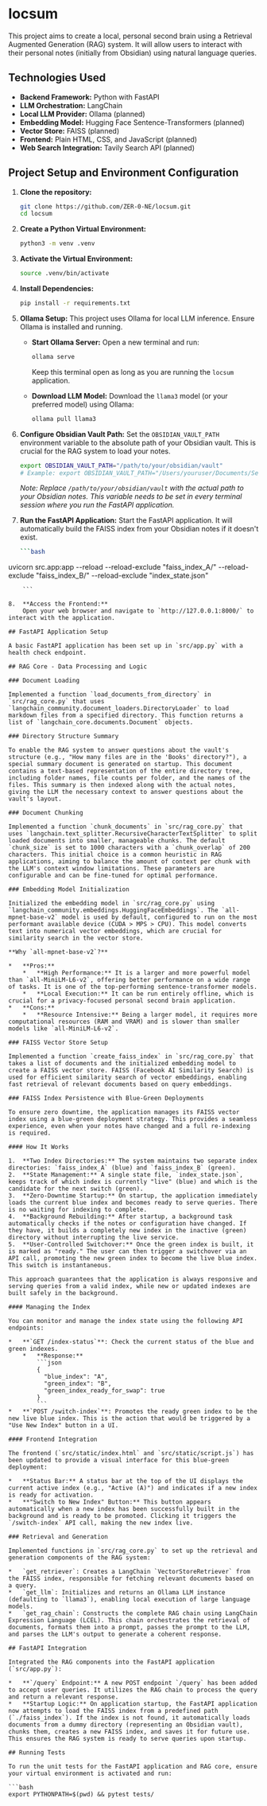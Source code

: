 # locsum

This project aims to create a local, personal second brain using a Retrieval Augmented Generation (RAG) system. It will allow users to interact with their personal notes (initially from Obsidian) using natural language queries.

## Technologies Used

*   **Backend Framework:** Python with FastAPI
*   **LLM Orchestration:** LangChain
*   **Local LLM Provider:** Ollama (planned)
*   **Embedding Model:** Hugging Face Sentence-Transformers (planned)
*   **Vector Store:** FAISS (planned)
*   **Frontend:** Plain HTML, CSS, and JavaScript (planned)
*   **Web Search Integration:** Tavily Search API (planned)

## Project Setup and Environment Configuration

1.  **Clone the repository:**
    ```bash
    git clone https://github.com/ZER-0-NE/locsum.git
    cd locsum
    ```

2.  **Create a Python Virtual Environment:**
    ```bash
    python3 -m venv .venv
    ```

3.  **Activate the Virtual Environment:**
    ```bash
    source .venv/bin/activate
    ```

4.  **Install Dependencies:**
    ```bash
    pip install -r requirements.txt
    ```

5.  **Ollama Setup:**
    This project uses Ollama for local LLM inference. Ensure Ollama is installed and running.

    *   **Start Ollama Server:** Open a new terminal and run:
        ```bash
        ollama serve
        ```
        Keep this terminal open as long as you are running the `locsum` application.

    *   **Download LLM Model:** Download the `llama3` model (or your preferred model) using Ollama:
        ```bash
        ollama pull llama3
        ```

6.  **Configure Obsidian Vault Path:**
    Set the `OBSIDIAN_VAULT_PATH` environment variable to the absolute path of your Obsidian vault. This is crucial for the RAG system to load your notes.
    ```bash
    export OBSIDIAN_VAULT_PATH="/path/to/your/obsidian/vault"
    # Example: export OBSIDIAN_VAULT_PATH="/Users/youruser/Documents/Second brain"
    ```
    *Note: Replace `/path/to/your/obsidian/vault` with the actual path to your Obsidian notes. This variable needs to be set in every terminal session where you run the FastAPI application.*

7.  **Run the FastAPI Application:**
    Start the FastAPI application. It will automatically build the FAISS index from your Obsidian notes if it doesn't exist.
    ```bash
    ```bash
uvicorn src.app:app --reload --reload-exclude "faiss_index_A/" --reload-exclude "faiss_index_B/" --reload-exclude "index_state.json"
```
    ```

8.  **Access the Frontend:**
    Open your web browser and navigate to `http://127.0.0.1:8000/` to interact with the application.

## FastAPI Application Setup

A basic FastAPI application has been set up in `src/app.py` with a health check endpoint.

## RAG Core - Data Processing and Logic

### Document Loading

Implemented a function `load_documents_from_directory` in `src/rag_core.py` that uses `langchain_community.document_loaders.DirectoryLoader` to load markdown files from a specified directory. This function returns a list of `langchain_core.documents.Document` objects.

### Directory Structure Summary

To enable the RAG system to answer questions about the vault's structure (e.g., "How many files are in the 'Books' directory?"), a special summary document is generated on startup. This document contains a text-based representation of the entire directory tree, including folder names, file counts per folder, and the names of the files. This summary is then indexed along with the actual notes, giving the LLM the necessary context to answer questions about the vault's layout.

### Document Chunking

Implemented a function `chunk_documents` in `src/rag_core.py` that uses `langchain.text_splitter.RecursiveCharacterTextSplitter` to split loaded documents into smaller, manageable chunks. The default `chunk_size` is set to 1000 characters with a `chunk_overlap` of 200 characters. This initial choice is a common heuristic in RAG applications, aiming to balance the amount of context per chunk with the LLM's context window limitations. These parameters are configurable and can be fine-tuned for optimal performance.

### Embedding Model Initialization

Initialized the embedding model in `src/rag_core.py` using `langchain_community.embeddings.HuggingFaceEmbeddings`. The `all-mpnet-base-v2` model is used by default, configured to run on the most performant available device (CUDA > MPS > CPU). This model converts text into numerical vector embeddings, which are crucial for similarity search in the vector store.

**Why `all-mpnet-base-v2`?**

*   **Pros:**
    *   **High Performance:** It is a larger and more powerful model than `all-MiniLM-L6-v2`, offering better performance on a wide range of tasks. It is one of the top-performing sentence-transformer models.
    *   **Local Execution:** It can be run entirely offline, which is crucial for a privacy-focused personal second brain application.
*   **Cons:**
    *   **Resource Intensive:** Being a larger model, it requires more computational resources (RAM and VRAM) and is slower than smaller models like `all-MiniLM-L6-v2`.

### FAISS Vector Store Setup

Implemented a function `create_faiss_index` in `src/rag_core.py` that takes a list of documents and the initialized embedding model to create a FAISS vector store. FAISS (Facebook AI Similarity Search) is used for efficient similarity search of vector embeddings, enabling fast retrieval of relevant documents based on query embeddings.

### FAISS Index Persistence with Blue-Green Deployments

To ensure zero downtime, the application manages its FAISS vector index using a blue-green deployment strategy. This provides a seamless experience, even when your notes have changed and a full re-indexing is required.

#### How It Works

1.  **Two Index Directories:** The system maintains two separate index directories: `faiss_index_A` (blue) and `faiss_index_B` (green).
2.  **State Management:** A single state file, `index_state.json`, keeps track of which index is currently "live" (blue) and which is the candidate for the next switch (green).
3.  **Zero-Downtime Startup:** On startup, the application immediately loads the current blue index and becomes ready to serve queries. There is no waiting for indexing to complete.
4.  **Background Rebuilding:** After startup, a background task automatically checks if the notes or configuration have changed. If they have, it builds a completely new index in the inactive (green) directory without interrupting the live service.
5.  **User-Controlled Switchover:** Once the green index is built, it is marked as "ready." The user can then trigger a switchover via an API call, promoting the new green index to become the live blue index. This switch is instantaneous.

This approach guarantees that the application is always responsive and serving queries from a valid index, while new or updated indexes are built safely in the background.

#### Managing the Index

You can monitor and manage the index state using the following API endpoints:

*   **`GET /index-status`**: Check the current status of the blue and green indexes.
    *   **Response:**
        ```json
        {
          "blue_index": "A",
          "green_index": "B",
          "green_index_ready_for_swap": true
        }
        ```
*   **`POST /switch-index`**: Promotes the ready green index to be the new live blue index. This is the action that would be triggered by a "Use New Index" button in a UI.

#### Frontend Integration

The frontend (`src/static/index.html` and `src/static/script.js`) has been updated to provide a visual interface for this blue-green deployment:

*   **Status Bar:** A status bar at the top of the UI displays the current active index (e.g., "Active (A)") and indicates if a new index is ready for activation.
*   **"Switch to New Index" Button:** This button appears automatically when a new index has been successfully built in the background and is ready to be promoted. Clicking it triggers the `/switch-index` API call, making the new index live.

### Retrieval and Generation

Implemented functions in `src/rag_core.py` to set up the retrieval and generation components of the RAG system:

*   `get_retriever`: Creates a LangChain `VectorStoreRetriever` from the FAISS index, responsible for fetching relevant documents based on a query.
*   `get_llm`: Initializes and returns an Ollama LLM instance (defaulting to `llama3`), enabling local execution of large language models.
*   `get_rag_chain`: Constructs the complete RAG chain using LangChain Expression Language (LCEL). This chain orchestrates the retrieval of documents, formats them into a prompt, passes the prompt to the LLM, and parses the LLM's output to generate a coherent response.

## FastAPI Integration

Integrated the RAG components into the FastAPI application (`src/app.py`):

*   **`/query` Endpoint:** A new POST endpoint `/query` has been added to accept user queries. It utilizes the RAG chain to process the query and return a relevant response.
*   **Startup Logic:** On application startup, the FastAPI application now attempts to load the FAISS index from a predefined path (`./faiss_index`). If the index is not found, it automatically loads documents from a dummy directory (representing an Obsidian vault), chunks them, creates a new FAISS index, and saves it for future use. This ensures the RAG system is ready to serve queries upon startup.

## Running Tests

To run the unit tests for the FastAPI application and RAG core, ensure your virtual environment is activated and run:

```bash
export PYTHONPATH=$(pwd) && pytest tests/
```
